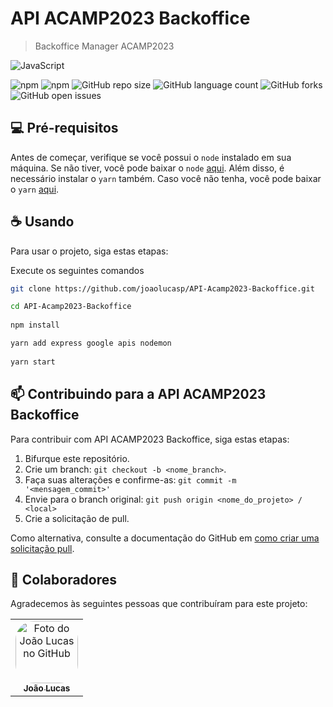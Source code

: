 # API ACAMP2023 Backoffice
> Backoffice Manager ACAMP2023

<img alt="JavaScript" src="https://img.shields.io/badge/javascript-%23323330.svg?&style=for-the-badge&logo=javascript&logoColor=%23F7DF1E"> 

</br>

![npm](https://img.shields.io/npm/v/nodemon?logo=Nodemon&style=plastic) ![npm](https://img.shields.io/npm/v/express?style=plastic) ![GitHub repo size](https://img.shields.io/github/repo-size/joaolucasp/API-Acamp2023-Backoffice) ![GitHub language count](https://img.shields.io/github/languages/count/joaolucasp/API-Acamp2023-Backoffice?style=plastic) ![GitHub forks](https://img.shields.io/github/forks/joaolucasp/API-Acamp2023-Backoffice) ![GitHub open issues](https://img.shields.io/github/issues/joaolucasp/API-Acamp2023-Backoffice)

## 💻 Pré-requisitos

Antes de começar, verifique se você possui o `node` instalado em sua máquina. Se não tiver, você pode baixar o `node` [aqui](https://nodejs.org/en/). Além disso, é necessário instalar o `yarn` também. Caso você não tenha, você pode baixar o `yarn` [aqui](https://classic.yarnpkg.com/lang/en/docs/install/#windows-stable).

## ☕ Usando <Caaso-Eletroniks>

Para usar o projeto, siga estas etapas:

Execute os seguintes comandos

```bash
git clone https://github.com/joaolucasp/API-Acamp2023-Backoffice.git

cd API-Acamp2023-Backoffice
  
npm install

yarn add express google apis nodemon
  
yarn start
```

## 📫 Contribuindo para a API ACAMP2023 Backoffice

Para contribuir com API ACAMP2023 Backoffice, siga estas etapas:

1. Bifurque este repositório.
2. Crie um branch: `git checkout -b <nome_branch>`.
3. Faça suas alterações e confirme-as: `git commit -m '<mensagem_commit>'`
4. Envie para o branch original: `git push origin <nome_do_projeto> / <local>`
5. Crie a solicitação de pull.

Como alternativa, consulte a documentação do GitHub em [como criar uma solicitação pull](https://help.github.com/en/github/collaborating-with-issues-and-pull-requests/creating-a-pull-request).

## 🤝 Colaboradores

Agradecemos às seguintes pessoas que contribuíram para este projeto:

<table>
  <tr>
    <td align="center">
      <a href="#">
        <img style="border-radius: 30px;" src="https://avatars.githubusercontent.com/u/83319546?v=4" width="100px;" alt="Foto do João Lucas no GitHub"/><br>
        <sub>
          <b>João Lucas</b>
        </sub>
      </a>
    </td>
  </tr>
</table>
